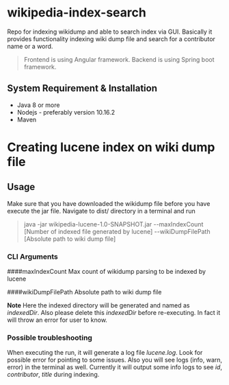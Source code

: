 # wikipedia-index-search
Repo for indexing wikidump and able to search index via GUI. Basically it provides functionality indexing wiki dump file
and search for a contributor name or a word. 
>Frontend is using Angular framework.
Backend is using Spring boot framework.

## System Requirement & Installation
* Java 8 or more
* Nodejs - preferably version 10.16.2
* Maven 

# Creating lucene index on wiki dump file

## Usage
Make sure that you have downloaded the wikidump file before you have execute the jar file.
Navigate to dist/ directory in a terminal and run 
> java -jar wikipedia-lucene-1.0-SNAPSHOT.jar
    --maxIndexCount [Number of indexed file generated by lucene] 
    --wikiDumpFilePath [Absolute path to wiki dump file]

### CLI Arguments
####maxIndexCount
  Max count of wikidump parsing to be indexed by lucene
  
  
####wikiDumpFilePath
  Absolute path to wiki dump file

**Note** Here the indexed directory will be generated and named as *indexedDir*. Also please delete this *indexedDir* 
before re-executing. In fact it will throw an error for user to know. 

### Possible troubleshooting
When executing the run, it will generate a log file *lucene.log*. Look for possible error for pointing to some issues.
Also you will see logs (info, warn, error) in the terminal as well. 
Currently it will output some info logs to see *id*, *contributor*, *title* during indexing.
   
